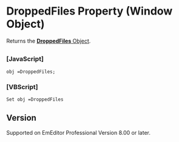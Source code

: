 # DroppedFiles Property (Window Object)

Returns the [**DroppedFiles** Object](../dropped_files/index).

## 

### \[JavaScript\]

```
obj =DroppedFiles;
```

### \[VBScript\]

```
Set obj =DroppedFiles
```

## Version

Supported on EmEditor Professional Version 8.00 or later.
